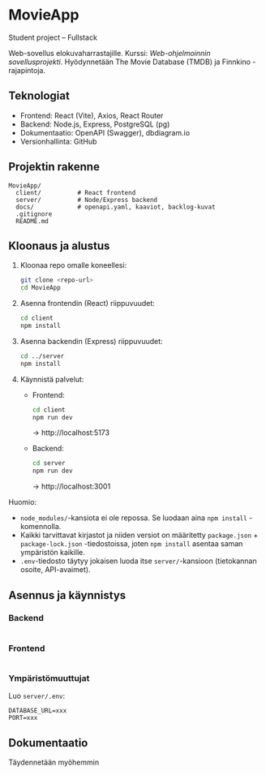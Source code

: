 # MovieApp
Student project – Fullstack

Web-sovellus elokuvaharrastajille. Kurssi: *Web-ohjelmoinnin sovellusprojekti*. Hyödynnetään The Movie Database (TMDB) ja Finnkino -rajapintoja.

## Teknologiat
- Frontend: React (Vite), Axios, React Router
- Backend: Node.js, Express, PostgreSQL (pg)
- Dokumentaatio: OpenAPI (Swagger), dbdiagram.io
- Versionhallinta: GitHub

## Projektin rakenne
```
MovieApp/
  client/          # React frontend
  server/          # Node/Express backend
  docs/            # openapi.yaml, kaaviot, backlog-kuvat
  .gitignore
  README.md
```
## Kloonaus ja alustus

1. Kloonaa repo omalle koneellesi:
   ```bash
   git clone <repo-url>
   cd MovieApp
   ```

2. Asenna frontendin (React) riippuvuudet:
   ```bash
   cd client
   npm install
   ```

3. Asenna backendin (Express) riippuvuudet:
   ```bash
   cd ../server
   npm install
   ```

4. Käynnistä palvelut:
   - Frontend:
     ```bash
     cd client
     npm run dev
     ```
     → http://localhost:5173

   - Backend:
     ```bash
     cd server
     npm run dev
     ```
     → http://localhost:3001

Huomio:
- `node_modules/`-kansiota ei ole repossa. Se luodaan aina `npm install` -komennolla.
- Kaikki tarvittavat kirjastot ja niiden versiot on määritetty `package.json` + `package-lock.json` -tiedostoissa, joten `npm install` asentaa saman ympäristön kaikille.
- `.env`-tiedosto täytyy jokaisen luoda itse `server/`-kansioon (tietokannan osoite, API-avaimet).


## Asennus ja käynnistys

### Backend
```bash

```

### Frontend
```bash

```


### Ympäristömuuttujat
Luo `server/.env`:
```
DATABASE_URL=xxx
PORT=xxx
```

## Dokumentaatio
Täydennetään myöhemmin
